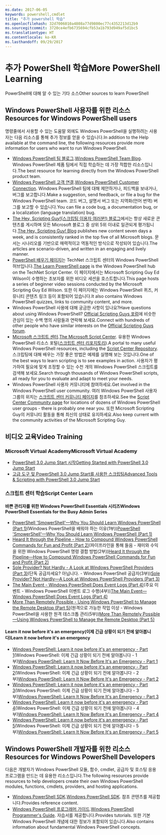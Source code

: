 ```yaml
---
ms.date: 2017-06-05
keywords: powershell,cmdlet
title: "추가 powershell 학습"
ms.openlocfilehash: 32d7006010a4808a77d9800ec77c4352213d12b9
ms.sourcegitcommit: 3720ce4efb6735694cfb53a1b793d949af5d1bc5
ms.translationtype: HT
ms.contentlocale: ko-KR
ms.lasthandoff: 09/29/2017
---
```

# <a name="more-powershell-learning"></a><span data-ttu-id="bb6cf-103">추가 PowerShell 학습</span><span class="sxs-lookup"><span data-stu-id="bb6cf-103">More PowerShell Learning</span></span>

<span data-ttu-id="bb6cf-104">PowerShell에 대해 알 수 있는 기타 소스</span><span class="sxs-lookup"><span data-stu-id="bb6cf-104">Other sources to learn PowerShell</span></span>  

## <a name="resources-for-windows-powershell-users"></a><span data-ttu-id="bb6cf-105">Windows PowerShell 사용자를 위한 리소스</span><span class="sxs-lookup"><span data-stu-id="bb6cf-105">Resources for Windows PowerShell users</span></span>

<span data-ttu-id="bb6cf-106">명령줄에서 사용할 수 있는 도움말 외에도 Windows PowerShell을 실행하려는 사용자는 다음 리소스를 통해 추가 정보를 얻을 수 있습니다.</span><span class="sxs-lookup"><span data-stu-id="bb6cf-106">In addition to the Help available at the command line, the following resources provide more information for users who want to run Windows PowerShell.</span></span>

- <span data-ttu-id="bb6cf-107">[Windows PowerShell 팀 블로그](http://blogs.msdn.com/b/powershell/).</span><span class="sxs-lookup"><span data-stu-id="bb6cf-107">[Windows PowerShell Team Blog](http://blogs.msdn.com/b/powershell/).</span></span> <span data-ttu-id="bb6cf-108">Windows PowerShell 제품 팀에서 직접 학습하는 데 가장 적합한 리소스입니다.</span><span class="sxs-lookup"><span data-stu-id="bb6cf-108">The best resource for learning directly from the Windows PowerShell product team.</span></span>
- <span data-ttu-id="bb6cf-109">[Windows PowerShell 고객 연결](http://Connect.Microsoft.com/PowerShell).</span><span class="sxs-lookup"><span data-stu-id="bb6cf-109">[Windows PowerShell Customer Connection](http://Connect.Microsoft.com/PowerShell).</span></span> <span data-ttu-id="bb6cf-110">Windows PowerShell 팀에 대해 제안하거나, 피드백을 보내거나, 버그를 보고합니다.</span><span class="sxs-lookup"><span data-stu-id="bb6cf-110">Make a suggestion, send feedback, or file a bug for the Windows PowerShell team.</span></span> <span data-ttu-id="bb6cf-111">코드 버그, 설명서 버그 또는 지역화(언어 번역) 버그를 보고할 수 있습니다.</span><span class="sxs-lookup"><span data-stu-id="bb6cf-111">You can file a code bug, a documentation bug, or a localization (language translation) bug.</span></span>
- <span data-ttu-id="bb6cf-112">[The Hey, Scripting Guy!(스크립팅 이용자 여러분!) 블로그](https://blogs.technet.microsoft.com/heyscriptingguy/)에서는 항상 새로운 콘텐츠를 게시하며 모든 Microsoft 블로그 중 상위 5위 이내로 일관되게 평가됩니다.</span><span class="sxs-lookup"><span data-stu-id="bb6cf-112">[The Hey, Scripting Guy! Blog](https://blogs.technet.microsoft.com/heyscriptingguy/) publishes new content seven days a week, and is consistently ranked in the top five of all Microsoft blogs.</span></span> <span data-ttu-id="bb6cf-113">문서는 시나리오를 기반으로 매력적이고 역동적인 방식으로 작성되어 있습니다.</span><span class="sxs-lookup"><span data-stu-id="bb6cf-113">The articles are scenario-driven, and written in an engaging and lively manner.</span></span>
- <span data-ttu-id="bb6cf-114">[PowerShell 배우기 페이지](https://blogs.technet.microsoft.com/heyscriptingguy/2015/01/04/weekend-scripter-the-best-ways-to-learn-powershell/)는 TechNet 스크립트 센터의 Windows PowerShell 허브입니다.</span><span class="sxs-lookup"><span data-stu-id="bb6cf-114">[The Learn PowerShell page](https://blogs.technet.microsoft.com/heyscriptingguy/2015/01/04/weekend-scripter-the-best-ways-to-learn-powershell/) is the Windows PowerShell hub on the TechNet Script Center.</span></span> <span data-ttu-id="bb6cf-115">이 페이지에서는 Microsoft Scripting Guy Ed Wilson이 수행하는 초보자를 위한 비디오 세션을 호스트합니다.</span><span class="sxs-lookup"><span data-stu-id="bb6cf-115">This page hosts a series of beginner video sessions conducted by the Microsoft Scripting Guy Ed Wilson.</span></span> <span data-ttu-id="bb6cf-116">또한 이 페이지에는 Windows PowerShell 퀴즈, 커뮤니티 콘텐츠 링크 등이 포함되어 있습니다.</span><span class="sxs-lookup"><span data-stu-id="bb6cf-116">It also contains Windows PowerShell quizzes, links to community content, and more.</span></span>
- <span data-ttu-id="bb6cf-117">Windows PowerShell 사용에 대해 궁금한 사항이 있나요?</span><span class="sxs-lookup"><span data-stu-id="bb6cf-117">Have questions about using Windows PowerShell?</span></span> <span data-ttu-id="bb6cf-118">[Official Scripting Guys 포럼](http://social.technet.microsoft.com/forums/itcg/threads/)에 비슷한 관심이 있는 수백 명의 사람들과 연락해 보세요.</span><span class="sxs-lookup"><span data-stu-id="bb6cf-118">Connect with hundreds of other people who have similar interests on the [Official Scripting Guys forum](http://social.technet.microsoft.com/forums/itcg/threads/).</span></span>
- <span data-ttu-id="bb6cf-119">[Microsoft 스크립트 센터](https://technet.microsoft.com/scriptcenter).</span><span class="sxs-lookup"><span data-stu-id="bb6cf-119">[The Microsoft Script Center](https://technet.microsoft.com/scriptcenter).</span></span> <span data-ttu-id="bb6cf-120">유용한 Windows PowerShell 리소스 포털([스크립트 센터 리포지토리](http://gallery.technet.microsoft.com/scriptcenter/)).</span><span class="sxs-lookup"><span data-stu-id="bb6cf-120">A portal to many useful Windows PowerShell resources, including the [Script Center Repository](http://gallery.technet.microsoft.com/scriptcenter/).</span></span> <span data-ttu-id="bb6cf-121">스크립팅에 대해 배우는 가장 좋은 방법은 예제를 실행해 보는 것입니다.</span><span class="sxs-lookup"><span data-stu-id="bb6cf-121">One of the best ways to learn scripting is to see examples in action.</span></span> <span data-ttu-id="bb6cf-122">사용자가 평가하여 필요에 맞게 조정할 수 있는 수천 개의 Windows PowerShell 스크립트를 검색해 보세요.</span><span class="sxs-lookup"><span data-stu-id="bb6cf-122">Search through thousands of Windows PowerShell scripts, all ready for you to evaluate and adapt to meet your needs.</span></span>
- <span data-ttu-id="bb6cf-123">Windows PowerShell 사용자 커뮤니티에 참여하세요.</span><span class="sxs-lookup"><span data-stu-id="bb6cf-123">Get involved in the Windows PowerShell user community.</span></span> <span data-ttu-id="bb6cf-124">여러 Windows PowerShell 사용자 그룹의 위치는 [스크립트 센터 커뮤니티 페이지](https://technet.microsoft.com/scriptcenter/hh182567.aspx)를 참조하세요.</span><span class="sxs-lookup"><span data-stu-id="bb6cf-124">See the [Script Center Community page](https://technet.microsoft.com/scriptcenter/hh182567.aspx) for locations of dozens of Windows PowerShell user groups - there is probably one near you.</span></span> <span data-ttu-id="bb6cf-125">또한 Microsoft Scripting Guy의 커뮤니티 활동을 통해 최신의 상태로 유지하세요.</span><span class="sxs-lookup"><span data-stu-id="bb6cf-125">Also keep current with the community activities of the Microsoft Scripting Guy.</span></span>

## <a name="video-training"></a><span data-ttu-id="bb6cf-126">비디오 교육</span><span class="sxs-lookup"><span data-stu-id="bb6cf-126">Video Training</span></span>

### <a name="microsoft-virtual-academy"></a><span data-ttu-id="bb6cf-127">Microsoft Virtual Academy</span><span class="sxs-lookup"><span data-stu-id="bb6cf-127">Microsoft Virtual Academy</span></span>
- [<span data-ttu-id="bb6cf-128">PowerShell 3.0 Jump Start 시작</span><span class="sxs-lookup"><span data-stu-id="bb6cf-128">Getting Started with PowerShell 3.0 Jump Start</span></span>](https://mva.microsoft.com/en-US/training-courses/getting-started-with-powershell-30-jump-start-8276)
- [<span data-ttu-id="bb6cf-129">고급 도구 및 PowerShell 3.0 Jump Start를 사용한 스크립팅</span><span class="sxs-lookup"><span data-stu-id="bb6cf-129">Advanced Tools & Scripting with PowerShell 3.0 Jump Start</span></span>](https://mva.microsoft.com/en-US/training-courses/advanced-tools-scripting-with-powershell-30-jump-start-8231)

### <a name="script-center-learn"></a><span data-ttu-id="bb6cf-130">스크립트 센터 학습</span><span class="sxs-lookup"><span data-stu-id="bb6cf-130">Script Center Learn</span></span>
#### <a name="windows-powershell-essentials-for-the-busy-admin-series"></a><span data-ttu-id="bb6cf-131">바쁜 관리자를 위한 Windows PowerShell Essentials 시리즈</span><span class="sxs-lookup"><span data-stu-id="bb6cf-131">Windows PowerShell Essentials for the Busy Admin Series</span></span>
- <span data-ttu-id="bb6cf-132">[PowerShell 'SmowerShell'—Why You Should Learn Windows PowerShell &#40;Part 1&#41;](http://dlbmodigital.microsoft.com/webcasts/wmv/23976_Dnl_L.wmv)(Windows PowerShell을 배워야 하는 이유&#40;1부&#41;)</span><span class="sxs-lookup"><span data-stu-id="bb6cf-132">[PowerShell 'SmowerShell'—Why You Should Learn Windows PowerShell &#40;Part 1&#41;](http://dlbmodigital.microsoft.com/webcasts/wmv/23976_Dnl_L.wmv)</span></span>
- <span data-ttu-id="bb6cf-133">[Heard It through the Pipeline - How to Compound Windows PowerShell Commands for Fun and Profit &#40;Part 2&#41;](http://dlbmodigital.microsoft.com/webcasts/wmv/23977_Dnl_L.wmv)(파이프라인을 통해 들음 - 재미와 수익을 위한 Windows PowerShell 명령 결합 방법&#40;2부&#41;)</span><span class="sxs-lookup"><span data-stu-id="bb6cf-133">[Heard It through the Pipeline—How to Compound Windows PowerShell Commands for Fun and Profit &#40;Part 2&#41;](http://dlbmodigital.microsoft.com/webcasts/wmv/23977_Dnl_L.wmv)</span></span>
- <span data-ttu-id="bb6cf-134">[Sole Provider? Not Hardly - A Look at Windows PowerShell Providers &#40;Part 3&#41;](http://dlbmodigital.microsoft.com/webcasts/wmv/23978_Dnl_L.wmv)(단독 공급자세요? 아닙니다. - Windows PowerShell 공급자&#40;3부&#41;)</span><span class="sxs-lookup"><span data-stu-id="bb6cf-134">[Sole Provider? Not Hardly—A Look at Windows PowerShell Providers &#40;Part 3&#41;](http://dlbmodigital.microsoft.com/webcasts/wmv/23978_Dnl_L.wmv)</span></span>
- <span data-ttu-id="bb6cf-135">[The Main Event - Windows PowerShell Does Event Logs &#40;Part 4&#41;](http://dlbmodigital.microsoft.com/webcasts/wmv/23979_Dnl_L.wmv)(주요 이벤트 - Windows PowerShell 이벤트 로그 수행&#40;4부&#41;)</span><span class="sxs-lookup"><span data-stu-id="bb6cf-135">[The Main Event—Windows PowerShell Does Event Logs &#40;Part 4&#41;](http://dlbmodigital.microsoft.com/webcasts/wmv/23979_Dnl_L.wmv)</span></span>
- <span data-ttu-id="bb6cf-136">[More Than Remotely Possible - Using Windows PowerShell to Manage the Remote Desktop &#40;Part 5&#41;](http://dlbmodigital.microsoft.com/webcasts/wmv/23980_Dnl_L.wmv)(원격으로 가능한 작업 이상 - Windows PowerShell을 사용한 원격 데스크톱 관리&#40;5부&#41;)</span><span class="sxs-lookup"><span data-stu-id="bb6cf-136">[More Than Remotely Possible—Using Windows PowerShell to Manage the Remote Desktop &#40;Part 5&#41;](http://dlbmodigital.microsoft.com/webcasts/wmv/23980_Dnl_L.wmv)</span></span>

#### <a name="learn-it-now-before-its-an-emergency"></a><span data-ttu-id="bb6cf-137">Learn it now before it's an emergency(이제 긴급 상황이 되기 전에 알아봅니다)</span><span class="sxs-lookup"><span data-stu-id="bb6cf-137">Learn it now before it's an emergency</span></span>
- <span data-ttu-id="bb6cf-138">[Windows PowerShell: Learn it now before it's an emergency - Part 1](http://dlbmodigital.microsoft.com/webcasts/wmv/1032481530_Dnl_L.wmv)(Windows PowerShell: 이제 긴급 상황이 되기 전에 알아봅니다 - 1부)</span><span class="sxs-lookup"><span data-stu-id="bb6cf-138">[Windows PowerShell: Learn It Now Before It's an Emergency - Part 1](http://dlbmodigital.microsoft.com/webcasts/wmv/1032481530_Dnl_L.wmv)</span></span>
- <span data-ttu-id="bb6cf-139">[Windows PowerShell: Learn it now before it's an emergency - Part 2](http://dlbmodigital.microsoft.com/webcasts/wmv/1032481542_Dnl_L.wmv)(Windows PowerShell: 이제 긴급 상황이 되기 전에 알아봅니다 - 2부)</span><span class="sxs-lookup"><span data-stu-id="bb6cf-139">[Windows PowerShell: Learn It Now Before It's an Emergency - Part 2](http://dlbmodigital.microsoft.com/webcasts/wmv/1032481542_Dnl_L.wmv)</span></span>
- <span data-ttu-id="bb6cf-140">[Windows PowerShell: Learn it now before it's an emergency - Part 3](http://dlbmodigital.microsoft.com/webcasts/wmv/1032481548_Dnl_L.wmv)(Windows PowerShell: 이제 긴급 상황이 되기 전에 알아봅니다 - 3부)</span><span class="sxs-lookup"><span data-stu-id="bb6cf-140">[Windows PowerShell: Learn It Now Before It's an Emergency - Part 3](http://dlbmodigital.microsoft.com/webcasts/wmv/1032481548_Dnl_L.wmv)</span></span>
- <span data-ttu-id="bb6cf-141">[Windows PowerShell: Learn it now before it's an emergency - Part 4](http://dlbmodigital.microsoft.com/webcasts/wmv/1032481552_Dnl_L.wmv)(Windows PowerShell: 이제 긴급 상황이 되기 전에 알아봅니다 - 4부)</span><span class="sxs-lookup"><span data-stu-id="bb6cf-141">[Windows PowerShell: Learn It Now Before It's an Emergency - Part 4](http://dlbmodigital.microsoft.com/webcasts/wmv/1032481552_Dnl_L.wmv)</span></span>
- <span data-ttu-id="bb6cf-142">[Windows PowerShell: Learn it now before it's an emergency - Part 5](http://dlbmodigital.microsoft.com/webcasts/wmv/1032481554_Dnl_L.wmv)(Windows PowerShell: 이제 긴급 상황이 되기 전에 알아봅니다 - 5부)</span><span class="sxs-lookup"><span data-stu-id="bb6cf-142">[Windows PowerShell: Learn It Now Before It's an Emergency - Part 5](http://dlbmodigital.microsoft.com/webcasts/wmv/1032481554_Dnl_L.wmv)</span></span>

## <a name="resources-for-windows-powershell-developers"></a><span data-ttu-id="bb6cf-143">Windows PowerShell 개발자를 위한 리소스</span><span class="sxs-lookup"><span data-stu-id="bb6cf-143">Resources for Windows PowerShell Developers</span></span>

<span data-ttu-id="bb6cf-144">다음은 개발자가 Windows PowerShell 모듈, 함수, cmdlet, 공급자 및 호스팅 응용 프로그램을 만드는 데 유용한 리소스입니다.</span><span class="sxs-lookup"><span data-stu-id="bb6cf-144">The following resources provide resources to help developers create their own Windows PowerShell modules, functions, cmdlets, providers, and hosting applications.</span></span>

- <span data-ttu-id="bb6cf-145">[Windows PowerShell SDK](http://go.microsoft.com/fwlink/p/?LinkID=89595).</span><span class="sxs-lookup"><span data-stu-id="bb6cf-145">[Windows PowerShell SDK](http://go.microsoft.com/fwlink/p/?LinkID=89595).</span></span> <span data-ttu-id="bb6cf-146">참조 콘텐츠를 제공합니다.</span><span class="sxs-lookup"><span data-stu-id="bb6cf-146">Provides reference content.</span></span>
- <span data-ttu-id="bb6cf-147">[Windows PowerShell 프로그래머 가이드](http://go.microsoft.com/fwlink/p/?LinkID=89596).</span><span class="sxs-lookup"><span data-stu-id="bb6cf-147">[Windows PowerShell Programmer's Guide](http://go.microsoft.com/fwlink/p/?LinkID=89596).</span></span> <span data-ttu-id="bb6cf-148">자습서를 제공합니다.</span><span class="sxs-lookup"><span data-stu-id="bb6cf-148">Provides tutorials.</span></span> <span data-ttu-id="bb6cf-149">또한 기본 Windows PowerShell 개념에 대한 정보가 포함되어 있습니다.</span><span class="sxs-lookup"><span data-stu-id="bb6cf-149">Also contains information about fundamental Windows PowerShell concepts.</span></span>

